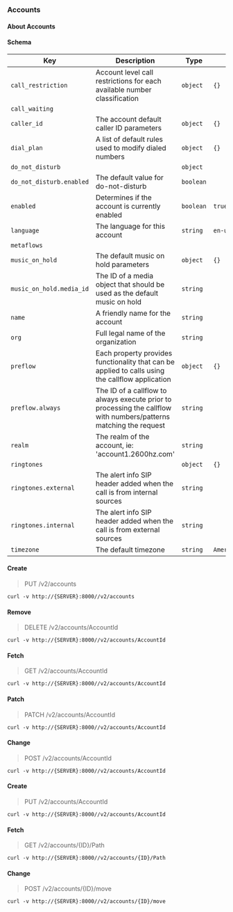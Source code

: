 ### Accounts

#### About Accounts

#### Schema

Key | Description | Type | Default | Required
--- | ----------- | ---- | ------- | --------
`call_restriction` | Account level call restrictions for each available number classification | `object` | `{}` | `false`
`call_waiting` |   |   |   | `false`
`caller_id` | The account default caller ID parameters | `object` | `{}` | `false`
`dial_plan` | A list of default rules used to modify dialed numbers | `object` | `{}` | `false`
`do_not_disturb` |   | `object` |   | `false`
`do_not_disturb.enabled` | The default value for do-not-disturb | `boolean` |   | `false`
`enabled` | Determines if the account is currently enabled | `boolean` | `true` | `false`
`language` | The language for this account | `string` | `en-us` | `false`
`metaflows` |   |   |   | `false`
`music_on_hold` | The default music on hold parameters | `object` | `{}` | `false`
`music_on_hold.media_id` | The ID of a media object that should be used as the default music on hold | `string` |   | `false`
`name` | A friendly name for the account | `string` |   | `true`
`org` | Full legal name of the organization | `string` |   | `false`
`preflow` | Each property provides functionality that can be applied to calls using the callflow application | `object` | `{}` | `false`
`preflow.always` | The ID of a callflow to always execute prior to processing the callflow with numbers/patterns matching the request | `string` |   | `false`
`realm` | The realm of the account, ie: 'account1.2600hz.com' | `string` |   | `false`
`ringtones` |   | `object` | `{}` | `false`
`ringtones.external` | The alert info SIP header added when the call is from internal sources | `string` |   | `false`
`ringtones.internal` | The alert info SIP header added when the call is from external sources | `string` |   | `false`
`timezone` | The default timezone | `string` | `America/Los_Angeles` | `false`


#### Create

> PUT /v2/accounts

```curl
curl -v http://{SERVER}:8000//v2/accounts
```

#### Remove

> DELETE /v2/accounts/AccountId

```curl
curl -v http://{SERVER}:8000//v2/accounts/AccountId
```

#### Fetch

> GET /v2/accounts/AccountId

```curl
curl -v http://{SERVER}:8000//v2/accounts/AccountId
```

#### Patch

> PATCH /v2/accounts/AccountId

```curl
curl -v http://{SERVER}:8000//v2/accounts/AccountId
```

#### Change

> POST /v2/accounts/AccountId

```curl
curl -v http://{SERVER}:8000//v2/accounts/AccountId
```

#### Create

> PUT /v2/accounts/AccountId

```curl
curl -v http://{SERVER}:8000//v2/accounts/AccountId
```

#### Fetch

> GET /v2/accounts/{ID}/Path

```curl
curl -v http://{SERVER}:8000//v2/accounts/{ID}/Path
```

#### Change

> POST /v2/accounts/{ID}/move

```curl
curl -v http://{SERVER}:8000//v2/accounts/{ID}/move
```

